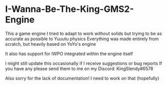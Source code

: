 # I-Wanna-Be-The-King-GMS2-Engine


This a game engine I tried to adapt to work without solids but trying to be as accurate as possible to Yuuutu physics
Everything was made entirely from scratch, but heavily based on YoYo's engine

It also has support for IWPO integrated within the engine itself

I might still update this occasionally if I receive suggestions or bug reports
If you have any please send them to me on my Discord: KingSlendy#6578

Also sorry for the lack of documentation! I need to work on that (hopefully)
